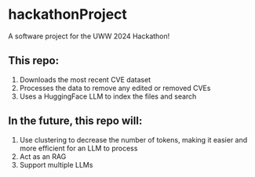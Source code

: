 # hackathonProject
A software project for the UWW 2024 Hackathon!

## This repo:
1. Downloads the most recent CVE dataset
2. Processes the data to remove any edited or removed CVEs
3. Uses a HuggingFace LLM to index the files and search

## In the future, this repo will:
1. Use clustering to decrease the number of tokens, making it easier and more efficient for an LLM to process
2. Act as an RAG
3. Support multiple LLMs
